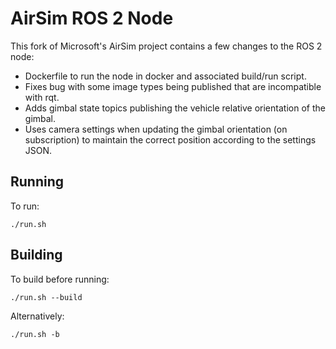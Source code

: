 # AirSim ROS 2 Node

This fork of Microsoft's AirSim project contains a few changes to the ROS 2 node:
- Dockerfile to run the node in docker and associated build/run script.
- Fixes bug with some image types being published that are incompatible with rqt.
- Adds gimbal state topics publishing the vehicle relative orientation of the gimbal.
- Uses camera settings when updating the gimbal orientation (on subscription) to maintain the correct position according to the settings JSON.

## Running
To run:
```
./run.sh
```

## Building
To build before running:
```
./run.sh --build
```

Alternatively:
```
./run.sh -b
```

